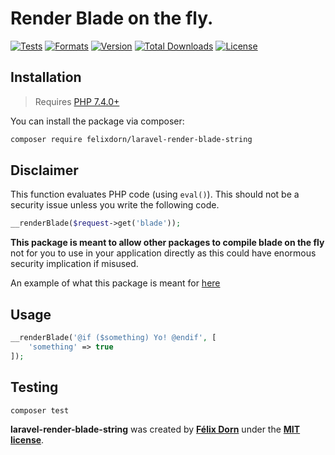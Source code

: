 #  Render Blade on the fly. 

[![Tests](https://github.com/felixdorn/laravel-render-blade-string/actions/workflows/tests.yml/badge.svg?branch=master)](https://github.com/felixdorn/laravel-render-blade-string/actions/workflows/tests.yml)
[![Formats](https://github.com/felixdorn/laravel-render-blade-string/actions/workflows/formats.yml/badge.svg?branch=master)](https://github.com/felixdorn/laravel-render-blade-string/actions/workflows/formats.yml)
[![Version](https://poser.pugx.org/felixdorn/laravel-render-blade-string/version)](//packagist.org/packages/felixdorn/laravel-render-blade-string)
[![Total Downloads](https://poser.pugx.org/felixdorn/laravel-render-blade-string/downloads)](//packagist.org/packages/felixdorn/laravel-render-blade-string)
[![License](https://poser.pugx.org/felixdorn/laravel-render-blade-string/license)](//packagist.org/packages/felixdorn/laravel-render-blade-string)

## Installation

> Requires [PHP 7.4.0+](https://php.net/releases)

You can install the package via composer:

```bash
composer require felixdorn/laravel-render-blade-string
```

## Disclaimer

This function evaluates PHP code (using `eval()`). This should not be a security issue unless you write the following
code.

```php
__renderBlade($request->get('blade'));
```

**This package is meant to allow other packages to compile blade on the fly** not for you to use in your application
directly as this could have enormous security implication if misused.

An example of what this package is meant for [here](https://github.com/laravel-honda/pushed-resources/blob/master/src/Resources/Blade.php)

## Usage

```php
__renderBlade('@if ($something) Yo! @endif', [
    'something' => true
]);
```

## Testing

```bash
composer test
```

**laravel-render-blade-string** was created by **[Félix Dorn](https://twitter.com/afelixdorn)** under
the **[MIT license](https://opensource.org/licenses/MIT)**.
